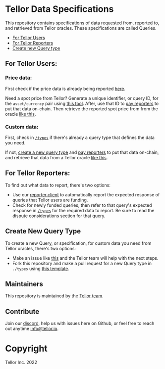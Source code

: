 # Tellor Data Specifications


This repository contains specifications of data requested from, reported to, and retrieved from Tellor oracles. These specifications are called Queries.

- [For Tellor Users](#for-tellor-users)
- [For Tellor Reporters](#for-tellor-reporters)
- [Create new Query type](#create-new-query-type)

## For Tellor Users:

### **Price data**:
First check if the price data is already being reported [here](https://queryidbuilder.herokuapp.com/).

Need a spot price from Tellor? Generate a unique identifier, or query ID, for the `asset/currency` pair using [this tool](https://queryidbuilder.herokuapp.com/). After, use that ID to [pay reporters](https://github.com/tellor-io/autoPay) to put that data on-chain. Then retrieve the reported spot price from from the oracle [like this](https://docs.tellor.io/tellor/integration/introduction).

### **Custom data**:
First, check in [`/types`](./types/) if there's already a query type that defines the data you need.

If not, [create a new query type](#create-new-query-type) and [pay reporters](https://github.com/tellor-io/autoPay) to put that data on-chain, and retrieve that data from a Tellor oracle [like this](https://docs.tellor.io/tellor/integration/introduction).

## For Tellor Reporters:
To find out what data to report, there's two options:
- Use our [reporter client]() to automatically report the expected response of queries that Tellor users are funding.
- Check for newly funded queries, then refer to that query's expected response in [`/types`](./types/) for the required data to report. Be sure to read the dispute considerations section for that query.


## Create New Query Type
To create a new Query, or specification, for custom data you need from Tellor oracles, there's two options:
- Make an issue like [this](https://github.com/tellor-io/dataSpecs/issues/25) and the Tellor team will help with the next steps.
- Fork this repository and make a pull request for a new Query type in `./types` using [this template](./types/_NewQueryTypeTemplate.md).


## Maintainers <a name="maintainers"> </a> 
This repository is maintained by the [Tellor team](https://github.com/orgs/tellor-io/people).


## Contribute<a name="how2contribute"> </a>  
Join our [discord](https://discord.gg/DxSG2bPECw), help us with issues here on Github, or feel free to reach out anytime [info@tellor.io](mailto:info@tellor.io).


# Copyright

Tellor Inc. 2022
